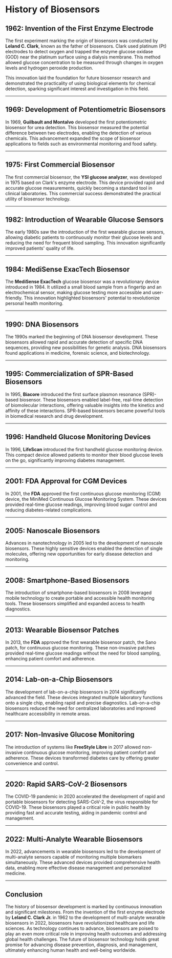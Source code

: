 # History of Biosensors

## 1962: Invention of the First Enzyme Electrode

The first experiment marking the origin of biosensors was conducted by **Leland C. Clark**, known as the father of biosensors. Clark used platinum (Pt) electrodes to detect oxygen and trapped the enzyme glucose oxidase (GOD) near the platinum surface using a dialysis membrane. This method allowed glucose concentration to be measured through changes in oxygen levels and hydrogen peroxide production.

This innovation laid the foundation for future biosensor research and demonstrated the practicality of using biological elements for chemical detection, sparking significant interest and investigation in this field.

---

## 1969: Development of Potentiometric Biosensors

In 1969, **Guilbault and Montalvo** developed the first potentiometric biosensor for urea detection. This biosensor measured the potential difference between two electrodes, enabling the detection of various chemicals. This advancement expanded the scope of biosensor applications to fields such as environmental monitoring and food safety.

---

## 1975: First Commercial Biosensor

The first commercial biosensor, the **YSI glucose analyzer**, was developed in 1975 based on Clark's enzyme electrode. This device provided rapid and accurate glucose measurements, quickly becoming a standard tool in clinical laboratories. This commercial success demonstrated the practical utility of biosensor technology.

---

## 1982: Introduction of Wearable Glucose Sensors

The early 1980s saw the introduction of the first wearable glucose sensors, allowing diabetic patients to continuously monitor their glucose levels and reducing the need for frequent blood sampling. This innovation significantly improved patients' quality of life.

---

## 1984: MediSense ExacTech Biosensor

The **MediSense ExacTech** glucose biosensor was a revolutionary device introduced in 1984. It utilized a small blood sample from a fingertip and an electrochemical sensor, making glucose testing more accessible and user-friendly. This innovation highlighted biosensors' potential to revolutionize personal health monitoring.

---

## 1990: DNA Biosensors

The 1990s marked the beginning of DNA biosensor development. These biosensors allowed rapid and accurate detection of specific DNA sequences, providing new possibilities for genetic analysis. DNA biosensors found applications in medicine, forensic science, and biotechnology.

---

## 1995: Commercialization of SPR-Based Biosensors

In 1995, **Biacore** introduced the first surface plasmon resonance (SPR)-based biosensor. These biosensors enabled label-free, real-time detection of biomolecular interactions, offering valuable insights into the kinetics and affinity of these interactions. SPR-based biosensors became powerful tools in biomedical research and drug development.

---

## 1996: Handheld Glucose Monitoring Devices

In 1996, **LifeScan** introduced the first handheld glucose monitoring device. This compact device allowed patients to monitor their blood glucose levels on the go, significantly improving diabetes management.

---

## 2001: FDA Approval for CGM Devices

In 2001, the **FDA** approved the first continuous glucose monitoring (CGM) device, the MiniMed Continuous Glucose Monitoring System. These devices provided real-time glucose readings, improving blood sugar control and reducing diabetes-related complications.

---

## 2005: Nanoscale Biosensors

Advances in nanotechnology in 2005 led to the development of nanoscale biosensors. These highly sensitive devices enabled the detection of single molecules, offering new opportunities for early disease detection and monitoring.

---

## 2008: Smartphone-Based Biosensors

The introduction of smartphone-based biosensors in 2008 leveraged mobile technology to create portable and accessible health monitoring tools. These biosensors simplified and expanded access to health diagnostics.

---

## 2013: Wearable Biosensor Patches

In 2013, the **FDA** approved the first wearable biosensor patch, the Sano patch, for continuous glucose monitoring. These non-invasive patches provided real-time glucose readings without the need for blood sampling, enhancing patient comfort and adherence.

---

## 2014: Lab-on-a-Chip Biosensors

The development of lab-on-a-chip biosensors in 2014 significantly advanced the field. These devices integrated multiple laboratory functions onto a single chip, enabling rapid and precise diagnostics. Lab-on-a-chip biosensors reduced the need for centralized laboratories and improved healthcare accessibility in remote areas.

---

## 2017: Non-Invasive Glucose Monitoring

The introduction of systems like **FreeStyle Libre** in 2017 allowed non-invasive continuous glucose monitoring, improving patient comfort and adherence. These devices transformed diabetes care by offering greater convenience and control.

---

## 2020: Rapid SARS-CoV-2 Biosensors

The COVID-19 pandemic in 2020 accelerated the development of rapid and portable biosensors for detecting SARS-CoV-2, the virus responsible for COVID-19. These biosensors played a critical role in public health by providing fast and accurate testing, aiding in pandemic control and management.

---

## 2022: Multi-Analyte Wearable Biosensors

In 2022, advancements in wearable biosensors led to the development of multi-analyte sensors capable of monitoring multiple biomarkers simultaneously. These advanced devices provided comprehensive health data, enabling more effective disease management and personalized medicine.

---

## Conclusion

The history of biosensor development is marked by continuous innovation and significant milestones. From the invention of the first enzyme electrode by **Leland C. Clark Jr.** in 1962 to the development of multi-analyte wearable biosensors in 2022, biosensors have revolutionized healthcare and life sciences. As technology continues to advance, biosensors are poised to play an even more critical role in improving health outcomes and addressing global health challenges. The future of biosensor technology holds great promise for advancing disease prevention, diagnosis, and management, ultimately enhancing human health and well-being worldwide.
